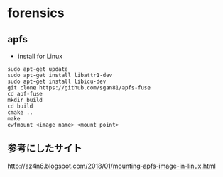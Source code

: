 # forensics

## apfs

* install for Linux  
```shell
sudo apt-get update
sudo apt-get install libattr1-dev
sudo apt-get install libicu-dev
git clone https://github.com/sgan81/apfs-fuse
cd apf-fuse
mkdir build
cd build
cmake ..
make
ewfmount <image name> <mount point>
```

## 参考にしたサイト

http://az4n6.blogspot.com/2018/01/mounting-apfs-image-in-linux.html
